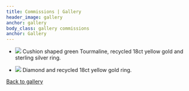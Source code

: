 ```yaml
---
title: Commissions | Gallery
header_image: gallery
anchor: gallery
body_class: gallery commissions
anchor: Gallery
---
```


*   ![](/images/gallery/g5.1.jpg)
    Cushion shaped green Tourmaline, recycled 18ct yellow gold and sterling
    silver ring.

*   ![](/images/gallery/g5.2.jpg)
    Diamond and recycled 18ct yellow gold ring.

[Back to gallery](/gallery/)
